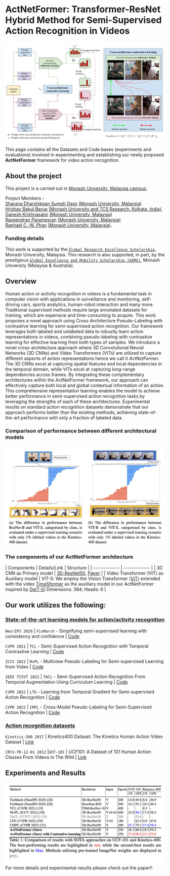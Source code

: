 # ActNetFormer: Transformer-ResNet Hybrid Method for Semi-Supervised Action Recognition in Videos

![My Image](assets/ICPR-24.png)

This page contains all the Datasets and Code bases (experiments and evaluations) involved in experimenting and establishing our newly proposed **ActNetFormer** framework for video action recognition.

## About the project

This project is a carried out in [Monash University, Malaysia campus](https://www.monash.edu.my/).

Project Members -                                                                                                                                                                                                                                                                      
[Sharana Dharshikgan Suresh Dass](https://www.linkedin.com/in/sharana-dharshikgan-suresh-dass-361167191/?originalSubdomain=my) [(Monash University, Malaysia)](https://www.monash.edu.my/)                                                                                             
[Hrishav Bakul Barua](https://www.researchgate.net/profile/Hrishav-Barua)  [(Monash University and TCS Research, Kolkata, India)](https://www.tcs.com/research-and-innovation),                                                                                                         
[Ganesh Krishnasami](https://research.monash.edu/en/persons/ganesh-krishnasamy) [(Monash University, Malaysia)](https://www.monash.edu.my/)                                                                                                                                         
[Raveendran Paramesran](https://scholar.google.com.my/citations?user=NIbyoq0AAAAJ&hl=en) [(Monash University, Malaysia)](https://www.monash.edu.my/)                                                                                                                                   
[Raphaël C.-W. Phan](https://scholar.google.com/citations?user=wR84XY1kACcC&hl=en) [(Monash University, Malaysia)](https://www.monash.edu.my/).                                                                                   


### Funding details
This work is supported by the [`Global Research Excellence Scholarship`](https://www.monash.edu.my/student-services/financial-assistance/postgraduate-scholarships/merit-scholarships), Monash University, Malaysia. This research is also supported, in part, by the prestigious [`Global Excellence and Mobility Scholarship (GEMS)`](https://www.monash.edu.my/research/support-and-scholarships/gems-scholarship), Monash University (Malaysia & Australia).

## Overview
Human action or activity recognition in videos is a fundamental task in computer vision with applications in surveillance and monitoring, self-driving cars, sports analytics, human-robot interaction and many more. Traditional supervised methods require large annotated datasets for training, which are expensive and time-consuming to acquire. This work proposes a novel approach using Cross-Architecture Pseudo-Labeling with contrastive learning for semi-supervised action recognition. Our framework leverages both labeled and unlabeled data to robustly learn action representations in videos, combining pseudo-labeling with contrastive learning for effective learning from both types of samples. We introduce a novel cross-architecture approach where 3D Convolutional Neural Networks (3D CNNs) and Video Transformers (VITs) are utilized to capture different aspects of action representations hence we call it *ActNetFormer*. The 3D CNNs excel at capturing spatial features and local dependencies in the temporal domain, while VITs excel at capturing long-range dependencies across frames. By integrating these complementary architectures within the ActNetFormer framework, our approach can effectively capture both local and global contextual information of an action. This comprehensive representation learning enables the model to achieve better performance in semi-supervised action recognition tasks by leveraging the strengths of each of these architectures. Experimental results on standard action recognition datasets demonstrate that our approach performs better than the existing methods, achieving state-of-the-art performance with only a fraction of labeled data.

### Comparison of performance between different architectural models

![My Image](assets/compare.png)

### The components of our ActNetFormer architecture

| Components       |    Details/Link     | Structure | 
| ------------- | ------------- |
| 3D CNN as Primary model | [3D-ResNet50](https://github.com/kenshohara/3D-ResNets-PyTorch), [Paper](https://ieeexplore.ieee.org/document/9008780) |
| Video Transformer (VIT) as Auxiliary model | VIT-S: We employ the Vision Transformer ([ViT](https://paperswithcode.com/paper/an-image-is-worth-16x16-words-transformers-1)) extended with the video [TimeSformer](https://github.com/facebookresearch/TimeSformer) as the auxiliary model in our ActNetFormer inspired by [DeiT-S](https://paperswithcode.com/paper/training-data-efficient-image-transformers)| Dimensions: 384; Heads: 6 | 




## Our work utilizes the following:


### <ins>State-of-the-art learning models for action/activity recognition</ins>

`NeurIPS 2020` | `FixMarch` - Simplifying semi-supervised learning with consistency and confidence | [Code](https://github.com/google-research/fixmatch)

`CVPR 2021` | `TCL` - Semi-Supervised Action Recognition with Temporal Contrastive Learning | [Code](https://github.com/CVIR/TCL)

`ICCV 2022` | `MvPL` - Multiview Pseudo-Labeling for Semi-supervised Learning from Video | [Code](https://openaccess.thecvf.com/content/ICCV2021/papers/Xiong_Multiview_Pseudo-Labeling_for_Semi-Supervised_Learning_From_Video_ICCV_2021_paper.pdf)

`IEEE TCSVT 2022` | `TACL` - Semi-Supervised Action Recognition From Temporal Augmentation Using Curriculum Learning | [Code](https://ieeexplore.ieee.org/document/9904603)

`CVPR 2022` | `LTG` - Learning from Temporal Gradient for Semi-supervised Action Recognition | [Code](https://github.com/lambert-x/video-semisup)

`CVPR 2022` | `CMPL` - Cross-Model Pseudo-Labeling for Semi-Supervised Action Recognition | [Code](https://justimyhxu.github.io/projects/cmpl/)

### <ins>Action recognition datasets</ins>

 `Kinetics-500 2017` | Kinetics400 Dataset: The Kinetics Human Action Video Dataset | [Link](https://github.com/cvdfoundation/kinetics-dataset)

`CRCV-TR-12-01 2012` |`UCF-101` | UCF101: A Dataset of 101 Human Action Classes From Videos in The Wild | [Link](https://www.crcv.ucf.edu/data/UCF101.php) 

## Experiments and Results

![My Image](assets/results.png)
For more details and experimental results please check out the paper!!

